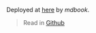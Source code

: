 Deployed at [here](https://ireina7.github.io/base/) by *mdbook*.

> Read in [Github](./src/README.md)